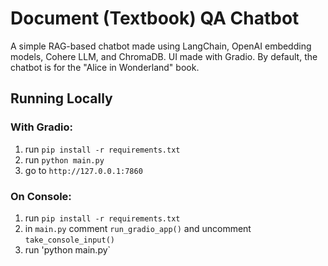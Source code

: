 # Document (Textbook) QA Chatbot

A simple RAG-based chatbot made using LangChain, OpenAI embedding models, Cohere LLM, and ChromaDB. UI made with Gradio.
By default, the chatbot is for the "Alice in Wonderland" book.

## Running Locally
### With Gradio:
1. run `pip install -r requirements.txt`
3. run `python main.py`
4. go to `http://127.0.0.1:7860`

### On Console:
1. run `pip install -r requirements.txt`
2. in `main.py` comment `run_gradio_app()` and uncomment `take_console_input()`
3. run 'python main.py`

